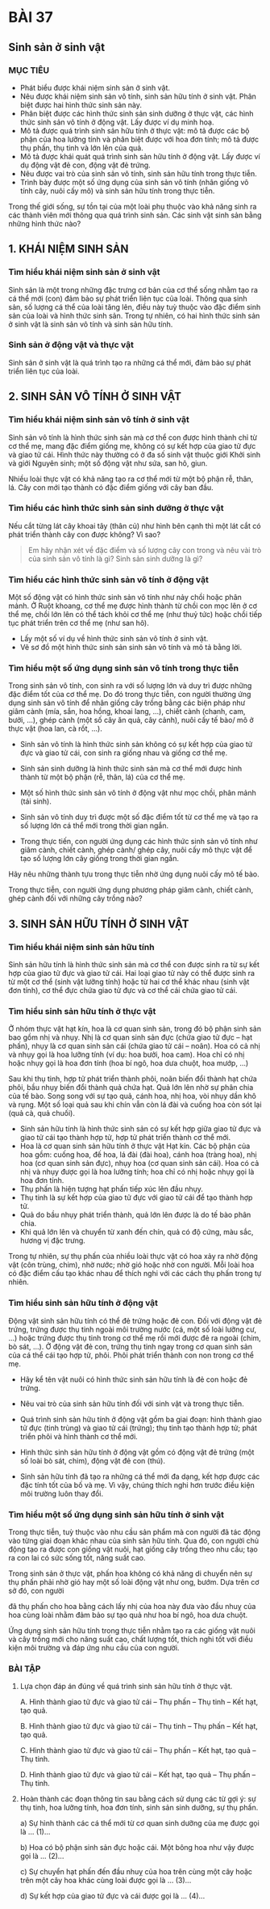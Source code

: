 # BÀI 37

## Sinh sản ở sinh vật

### MỤC TIÊU
*   Phát biểu được khái niệm sinh sản ở sinh vật.
*   Nêu được khái niệm sinh sản vô tính, sinh sản hữu tính ở sinh vật. Phân biệt được hai hình thức sinh sản này.
*   Phân biệt được các hình thức sinh sản sinh dưỡng ở thực vật, các hình thức sinh sản vô tính ở động vật. Lấy được ví dụ minh hoạ.
*   Mô tả được quá trình sinh sản hữu tính ở thực vật: mô tả được các bộ phận của hoa lưỡng tính và phân biệt được với hoa đơn tính; mô tả được thụ phấn, thụ tinh và lớn lên của quả.
*   Mô tả được khái quát quá trình sinh sản hữu tính ở động vật. Lấy được ví dụ động vật đẻ con, động vật đẻ trứng.
*   Nêu được vai trò của sinh sản vô tính, sinh sản hữu tính trong thực tiễn.
*   Trình bày được một số ứng dụng của sinh sản vô tính (nhân giống vô tính cây, nuôi cấy mô) và sinh sản hữu tính trong thực tiễn.

Trong thế giới sống, sự tồn tại của một loài phụ thuộc vào khả năng sinh ra các thành viên mới thông qua quá trình sinh sản. Các sinh vật sinh sản bằng những hình thức nào?

## 1. KHÁI NIỆM SINH SẢN

### Tìm hiểu khái niệm sinh sản ở sinh vật

Sinh sản là một trong những đặc trưng cơ bản của cơ thể sống nhằm tạo ra cá thể mới (con) đảm bảo sự phát triển liên tục của loài. Thông qua sinh sản, số lượng cá thể của loài tăng lên, điều này tuỳ thuộc vào đặc điểm sinh sản của loài và hình thức sinh sản. Trong tự nhiên, có hai hình thức sinh sản ở sinh vật là sinh sản vô tính và sinh sản hữu tính.

### Sinh sản ở động vật và thực vật

Sinh sản ở sinh vật là quá trình tạo ra những cá thể mới, đảm bảo sự phát triển liên tục của loài.

## 2. SINH SẢN VÔ TÍNH Ở SINH VẬT

### Tìm hiểu khái niệm sinh sản vô tính ở sinh vật

Sinh sản vô tính là hình thức sinh sản mà cơ thể con được hình thành chỉ từ cơ thể mẹ, mang đặc điểm giống mẹ, không có sự kết hợp của giao tử đực và giao tử cái. Hình thức này thường có ở đa số sinh vật thuộc giới Khởi sinh và giới Nguyên sinh; một số động vật như sứa, san hô, giun.

Nhiều loài thực vật có khả năng tạo ra cơ thể mới từ một bộ phận rễ, thân, lá. Cây con mới tạo thành có đặc điểm giống với cây ban đầu.

### Tìm hiểu các hình thức sinh sản sinh dưỡng ở thực vật

Nếu cắt từng lát cây khoai tây (thân củ) như hình bên cạnh thì một lát cắt có phát triển thành cây con được không? Vì sao?

> Em hãy nhận xét về đặc điểm và số lượng cây con trong và nêu vài trò của sinh sản vô tính là gì?
> Sinh sản sinh dưỡng là gì?

### Tìm hiểu các hình thức sinh sản vô tính ở động vật

Một số động vật có hình thức sinh sản vô tính như nảy chồi hoặc phân mảnh. Ở Ruột khoang, cơ thể mẹ được hình thành từ chồi con mọc lên ở cơ thể mẹ, chồi lớn lên có thể tách khỏi cơ thể mẹ (như thuỷ tức) hoặc chồi tiếp tục phát triển trên cơ thể mẹ (như san hô).

*   Lấy một số ví dụ về hình thức sinh sản vô tính ở sinh vật.
*   Vẽ sơ đồ một hình thức sinh sản sinh sản vô tính và mô tả bằng lời.

### Tìm hiểu một số ứng dụng sinh sản vô tính trong thực tiễn

Trong sinh sản vô tính, con sinh ra với số lượng lớn và duy trì được những đặc điểm tốt của cơ thể mẹ. Do đó trong thực tiễn, con người thường ứng dụng sinh sản vô tính để nhân giống cây trồng bằng các biện pháp như giâm cành (mía, sắn, hoa hồng, khoai lang, ...), chiết cành (chanh, cam, bưởi, ...), ghép cành (một số cây ăn quả, cây cảnh), nuôi cấy tế bào/ mô ở thực vật (hoa lan, cà rốt, ...).

*   Sinh sản vô tính là hình thức sinh sản không có sự kết hợp của giao tử đực và giao tử cái, con sinh ra giống nhau và giống cơ thể mẹ.
*   Sinh sản sinh dưỡng là hình thức sinh sản mà cơ thể mới được hình thành từ một bộ phận (rễ, thân, lá) của cơ thể mẹ.
*   Một số hình thức sinh sản vô tính ở động vật như mọc chồi, phân mảnh (tái sinh).

*   Sinh sản vô tính duy trì được một số đặc điểm tốt từ cơ thể mẹ và tạo ra số lượng lớn cá thể mới trong thời gian ngắn.
*   Trong thực tiến, con người ứng dụng các hình thức sinh sản vô tính như giâm cành, chiết cành, ghép cành/ ghép cây, nuôi cấy mô thực vật để tạo số lượng lớn cây giống trong thời gian ngắn.

Hãy nêu những thành tựu trong thực tiễn nhờ ứng dụng nuôi cấy mô tế bào.

Trong thực tiễn, con người ứng dụng phương pháp giâm cành, chiết cành, ghép cành đối với những cây trồng nào?

## 3. SINH SẢN HỮU TÍNH Ở SINH VẬT

### Tìm hiểu khái niệm sinh sản hữu tính

Sinh sản hữu tính là hình thức sinh sản mà cơ thể con được sinh ra từ sự kết hợp của giao tử đực và giao tử cái. Hai loại giao tử này có thể được sinh ra từ một cơ thể (sinh vật lưỡng tính) hoặc từ hai cơ thể khác nhau (sinh vật đơn tính), cơ thể đực chứa giao tử đực và cơ thể cái chứa giao tử cái.

### Tìm hiểu sinh sản hữu tính ở thực vật

Ở nhóm thực vật hạt kín, hoa là cơ quan sinh sản, trong đó bộ phận sinh sản bao gồm nhị và nhụy. Nhị là cơ quan sinh sản đực (chứa giao tử đực – hạt phấn), nhụy là cơ quan sinh sản cái (chứa giao tử cái – noãn). Hoa có cả nhị và nhụy gọi là hoa lưỡng tính (ví dụ: hoa bưởi, hoa cam). Hoa chỉ có nhị hoặc nhụy gọi là hoa đơn tính (hoa bí ngô, hoa dưa chuột, hoa mướp, ...)

Sau khi thụ tinh, hợp tử phát triển thành phôi, noãn biến đổi thành hạt chứa phôi, bầu nhụy biến đổi thành quả chứa hạt. Quả lớn lên nhờ sự phân chia của tế bào. Song song với sự tạo quả, cánh hoa, nhị hoa, vòi nhụy dần khô và rụng. Một số loại quả sau khi chín vẫn còn lá đài và cuống hoa còn sót lại (quả cà, quả chuối).

*   Sinh sản hữu tính là hình thức sinh sản có sự kết hợp giữa giao tử đực và giao tử cái tạo thành hợp tử, hợp tử phát triển thành cơ thể mới.
*   Hoa là cơ quan sinh sản hữu tính ở thực vật Hạt kín. Các bộ phận của hoa gồm: cuống hoa, đế hoa, lá đài (đài hoa), cánh hoa (tràng hoa), nhị hoa (cơ quan sinh sản đực), nhụy hoa (cơ quan sinh sản cái). Hoa có cả nhị và nhụy được gọi là hoa lưỡng tính; hoa chỉ có nhị hoặc nhụy gọi là hoa đơn tính.
*   Thụ phấn là hiện tượng hạt phấn tiếp xúc lên đầu nhụy.
*   Thụ tinh là sự kết hợp của giao tử đực với giao tử cái để tạo thành hợp tử.
*   Quả do bầu nhụy phát triển thành, quả lớn lên được là do tế bào phân chia.
*   Khi quả lớn lên và chuyển từ xanh đến chín, quả có độ cứng, màu sắc, hương vị đặc trưng.

Trong tự nhiên, sự thụ phấn của nhiều loài thực vật có hoa xảy ra nhờ động vật (côn trùng, chim), nhờ nước; nhờ gió hoặc nhờ con người. Mỗi loài hoa có đặc điểm cấu tạo khác nhau để thích nghi với các cách thụ phấn trong tự nhiên.

### Tìm hiểu sinh sản hữu tính ở động vật

Động vật sinh sản hữu tính có thể đẻ trứng hoặc đẻ con. Đối với động vật đẻ trứng, trứng được thụ tinh ngoài môi trường nước (cá, một số loài lưỡng cư, ...) hoặc trứng được thụ tinh trong cơ thể mẹ rồi mới được đẻ ra ngoài (chim, bò sát, ...). Ở động vật đẻ con, trứng thụ tinh ngay trong cơ quan sinh sản của cá thể cái tạo hợp tử, phôi. Phôi phát triển thành con non trong cơ thể mẹ.

*   Hãy kể tên vật nuôi có hình thức sinh sản hữu tính là đẻ con hoặc đẻ trứng.
*   Nêu vai trò của sinh sản hữu tính đối với sinh vật và trong thực tiễn.

*   Quá trình sinh sản hữu tính ở động vật gồm ba giai đoạn: hình thành giao tử đực (tinh trùng) và giao tử cái (trứng); thụ tinh tạo thành hợp tử; phát triển phôi và hình thành cơ thể mới.
*   Hình thức sinh sản hữu tính ở động vật gồm có động vật đẻ trứng (một số loài bò sát, chim), động vật đẻ con (thú).
*   Sinh sản hữu tính đã tạo ra những cá thể mới đa dạng, kết hợp được các đặc tính tốt của bố và mẹ. Vì vậy, chúng thích nghi hơn trước điều kiện môi trường luôn thay đổi.

### Tìm hiểu một số ứng dụng sinh sản hữu tính ở sinh vật

Trong thực tiễn, tuỳ thuộc vào nhu cầu sản phẩm mà con người đã tác động vào từng giai đoạn khác nhau của sinh sản hữu tính. Qua đó, con người chủ động tạo ra được con giống vật nuôi, hạt giống cây trồng theo nhu cầu; tạo ra con lai có sức sống tốt, năng suất cao.


Trong sinh sản ở thực vật, phấn hoa không có khả năng di chuyển nên sự thụ phấn phải nhờ gió hay một số loài động vật như ong, bướm. Dựa trên cơ sở đó, con người

đã thụ phấn cho hoa bằng cách lấy nhị của hoa này đưa vào đầu nhuỵ của hoa cùng loài nhằm đảm bảo sự tạo quả như hoa bí ngô, hoa dưa chuột.

Ứng dụng sinh sản hữu tính trong thực tiễn nhằm tạo ra các giống vật nuôi và cây trồng mới cho năng suất cao, chất lượng tốt, thích nghi tốt với điều kiện môi trường và đáp ứng nhu cầu của con người.

### BÀI TẬP
1.  Lựa chọn đáp án đúng về quá trình sinh sản hữu tính ở thực vật.

    A. Hình thành giao tử đực và giao tử cái – Thụ phấn – Thụ tinh – Kết hạt, tạo quả.

    B. Hình thành giao tử đực và giao tử cái – Thụ tinh – Thụ phấn – Kết hạt, tạo quả.

    C. Hình thành giao tử đực và giao tử cái – Thụ phấn – Kết hạt, tạo quả – Thụ tinh.

    D. Hình thành giao tử đực và giao tử cái – Kết hạt, tạo quả – Thụ phấn – Thụ tinh.
    
2.  Hoàn thành các đoạn thông tin sau bằng cách sử dụng các từ gợi ý: sự thụ tinh, hoa lưỡng tính, hoa đơn tính, sinh sản sinh dưỡng, sự thụ phấn.

    a) Sự hình thành các cá thể mới từ cơ quan sinh dưỡng của mẹ được gọi là ... (1)...

    b) Hoa có bộ phận sinh sản đực hoặc cái. Một bông hoa như vậy được gọi là ... (2)...

    c) Sự chuyển hạt phấn đến đầu nhuỵ của hoa trên cùng một cây hoặc trên một cây hoa khác cùng loài được gọi là ... (3)...

    d) Sự kết hợp của giao tử đực và cái được gọi là ... (4)...
    
